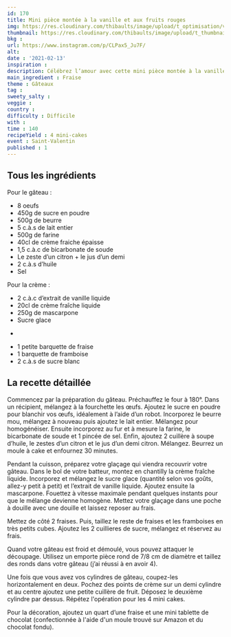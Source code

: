 ```yaml
---
id: 170
title: Mini pièce montée à la vanille et aux fruits rouges
img: https://res.cloudinary.com/thibaults/image/upload/t_optimisation/v1613239425/Recipes/20210213_piece_monte_vanille_fruit_rouge.jpg
thumbnail: https://res.cloudinary.com/thibaults/image/upload/t_thumbnail_josie/v1613239425/Recipes/20210213_piece_monte_vanille_fruit_rouge.jpg
bkg : 
url: https://www.instagram.com/p/CLPax5_Ju7F/
alt: 
date : '2021-02-13'
inspiration : 
description: Célébrez l’amour avec cette mini pièce montée à la vanille et aux fruits rouges.
main_ingredient : Fraise
theme : Gâteaux
tag : 
sweety_salty : 
veggie : 
country :
difficulty : Difficile
with : 
time : 140
recipeYield : 4 mini-cakes
event : Saint-Valentin
published : 1
---
```


## Tous les ingrédients
Pour le gâteau :
 - 8 oeufs
 - 450g de sucre en poudre
 - 500g de beurre
 - 5 c.à.s de lait entier
 - 500g de farine
 - 40cl de crème fraiche épaisse
 - 1,5 c.à.c de bicarbonate de soude
 - Le zeste d’un citron + le jus d’un demi
 - 2 c.à.s d’huile
 - Sel

Pour la crème :
 - 2 c.à.c d’extrait de vanille liquide
 - 20cl de crème fraîche liquide
 - 250g de mascarpone
 - Sucre glace
+
 - 1 petite barquette de fraise
 - 1 barquette de framboise
 - 2 c.à.s de sucre blanc

## La recette détaillée
Commencez par la préparation du gâteau. Préchauffez le four à 180°. Dans un récipient, mélangez à la fourchette les œufs. Ajoutez le sucre en poudre pour blanchir vos œufs, idéalement à l’aide d’un robot. Incorporez le beurre mou, mélangez à nouveau puis ajoutez le lait entier. Mélangez pour homogénéiser. Ensuite incorporez au fur et à mesure la farine, le bicarbonate de soude et 1 pincée de sel. Enfin, ajoutez 2 cuillère à soupe d’huile, le zestes d’un citron et le jus d’un demi citron. Mélangez. Beurrez un moule à cake et enfournez 30 minutes.

Pendant la cuisson, préparez votre glaçage qui viendra recouvrir votre gâteau. Dans le bol de votre batteur, montez en chantilly la crème fraîche liquide. Incorporez et mélangez le sucre glace (quantité selon vos goûts, allez-y petit à petit) et l’extrait de vanille liquide. Ajoutez ensuite la mascarpone. Fouettez à vitesse maximale pendant quelques instants pour que le mélange devienne homogène. Mettez votre glaçage dans une poche à douille avec une douille et laissez reposer au frais.

Mettez de côté 2 fraises. Puis, taillez le reste de fraises et les framboises en très petits cubes. Ajoutez les 2 cuillieres de sucre, mélangez et réservez au frais.

Quand votre gâteau est froid et démoulé, vous pouvez attaquer le découpage. Utilisez un emporte pièce rond de 7/8 cm de diamètre et taillez des ronds dans votre gâteau (j’ai réussi à en avoir 4).

Une fois que vous avez vos cylindres de gâteau, coupez-les horizontalement en deux. Pochez des points de crème sur un demi cylindre et au centre ajoutez une petite cuillère de fruit. Déposez le deuxième cylindre par dessus. Répétez l'opération pour les 4 mini cakes.

Pour la décoration, ajoutez un quart d’une fraise et une mini tablette de chocolat (confectionnée à l'aide d'un moule trouvé sur Amazon et du chocolat fondu).